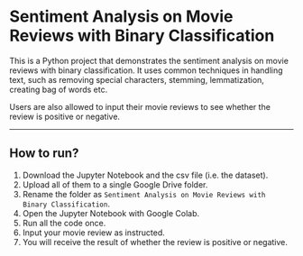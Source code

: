 # Sentiment Analysis on Movie Reviews with Binary ClassificationThis is a Python project that demonstrates the sentiment analysis on movie reviews with binary classification. It uses common techniques in handling text, such as removing special characters, stemming, lemmatization, creating bag of words etc.Users are also allowed to input their movie reviews to see whether the review is positive or negative.---## How to run?1. Download the Jupyter Notebook and the csv file (i.e. the dataset).2. Upload all of them to a single Google Drive folder.3. Rename the folder as `Sentiment Analysis on Movie Reviews with Binary Classification`.4. Open the Jupyter Notebook with Google Colab.5. Run all the code once.6. Input your movie review as instructed.7. You will receive the result of whether the review is positive or negative.